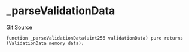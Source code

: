 # _parseValidationData
[Git Source](https://github.com/TrueWallet/contracts/blob/db2e75cb332931da5fdaa38bec9e4d367be1d851/src/helper/Helpers.sol)


```solidity
function _parseValidationData(uint256 validationData) pure returns (ValidationData memory data);
```


